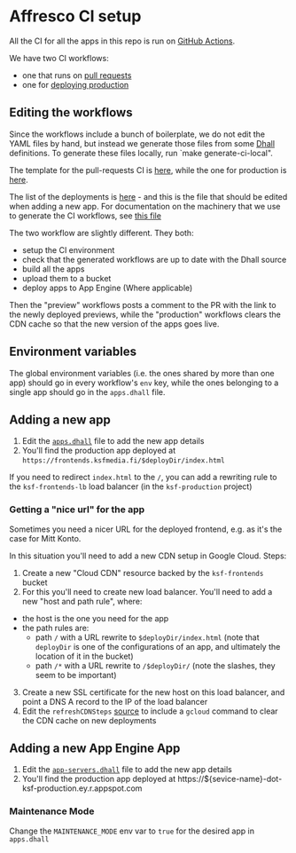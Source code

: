 # Affresco CI setup

All the CI for all the apps in this repo is run on [GitHub Actions](https://github.com/features/actions).

We have two CI workflows:
- one that runs on [pull requests](../.github/previews.yml)
- one for [deploying production](../.github/production.yml)

## Editing the workflows

Since the workflows include a bunch of boilerplate, we do not edit the YAML files
by hand, but instead we generate those files from some [Dhall](https://dhall-lang.org) definitions. To generate these files locally, run `make generate-ci-local".

The template for the pull-requests CI is [here](./ci-pull-request.dhall), while
the one for production is [here](./ci-master.dhall).

The list of the deployments is [here](./apps.dhall) - and this is the file that
should be edited when adding a new app. For documentation on the machinery that we
use to generate the CI workflows, see [this file](./workflows.dhall)

The two workflow are slightly different. They both:
- setup the CI environment
- check that the generated workflows are up to date with the Dhall source
- build all the apps
- upload them to a bucket
- deploy apps to App Engine (Where applicable)

Then the "preview" workflows posts a comment to the PR with the link to the newly
deployed previews, while the "production" workflows clears the CDN cache so that
the new version of the apps goes live.

## Environment variables

The global environment variables (i.e. the ones shared by more than one app)
should go in every workflow's `env` key, while the ones belonging to a single app
should go in the `apps.dhall` file.

## Adding a new app

1. Edit the [`apps.dhall`](./apps.dhall) file to add the new app details
2. You'll find the production app deployed at `https://frontends.ksfmedia.fi/$deployDir/index.html`

If you need to redirect `index.html` to the `/`, you can add a rewriting rule to the `ksf-frontends-lb` load balancer
(in the `ksf-production` project)

### Getting a "nice url" for the app

Sometimes you need a nicer URL for the deployed frontend, e.g. as it's the case for Mitt Konto.

In this situation you'll need to add a new CDN setup in Google Cloud. Steps:
1. Create a new "Cloud CDN" resource backed by the `ksf-frontends` bucket
2. For this you'll need to create new load balancer. You'll need to add a new "host and path rule", where:
  - the host is the one you need for the app
  - the path rules are:
	- path `/` with a URL rewrite to `$deployDir/index.html` (note that `deployDir` is one of the configurations of an app, and ultimately the location of it in the bucket)
	- path `/*` with a URL rewrite to `/$deployDir/` (note the slashes, they seem to be important)
3. Create a new SSL certificate for the new host on this load balancer, and point a DNS A record to the IP of the load balancer
4. Edit the `refreshCDNSteps` [source](./workflows.dhall) to include a `gcloud` command to clear the CDN cache on new deployments

## Adding a new App Engine App

1. Edit the [`app-servers.dhall`](./app-servers.dhall) file to add the new app details
2. You'll find the production app deployed at https://${sevice-name}-dot-ksf-production.ey.r.appspot.com

### Maintenance Mode

Change the `MAINTENANCE_MODE` env var to `true` for the desired app in `apps.dhall`
